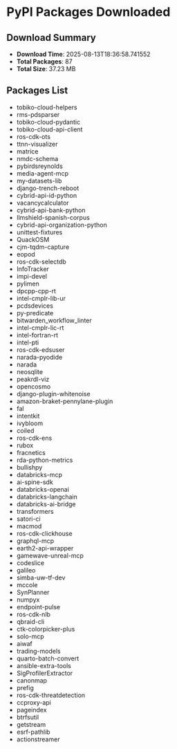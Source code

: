 # PyPI Packages Downloaded

## Download Summary
- **Download Time**: 2025-08-13T18:36:58.741552
- **Total Packages**: 87
- **Total Size**: 37.23 MB

## Packages List
- tobiko-cloud-helpers
- rms-pdsparser
- tobiko-cloud-pydantic
- tobiko-cloud-api-client
- ros-cdk-ots
- ttnn-visualizer
- matrice
- nmdc-schema
- pybirdsreynolds
- media-agent-mcp
- my-datasets-lib
- django-trench-reboot
- cybrid-api-id-python
- vacancycalculator
- cybrid-api-bank-python
- llmshield-spanish-corpus
- cybrid-api-organization-python
- unittest-fixtures
- QuackOSM
- cjm-tqdm-capture
- eopod
- ros-cdk-selectdb
- InfoTracker
- impi-devel
- pylimen
- dpcpp-cpp-rt
- intel-cmplr-lib-ur
- pcdsdevices
- py-predicate
- bitwarden_workflow_linter
- intel-cmplr-lic-rt
- intel-fortran-rt
- intel-pti
- ros-cdk-edsuser
- narada-pyodide
- narada
- neosqlite
- peakrdl-viz
- opencosmo
- django-plugin-whitenoise
- amazon-braket-pennylane-plugin
- fal
- intentkit
- ivybloom
- coiled
- ros-cdk-ens
- rubox
- fracnetics
- rda-python-metrics
- bullishpy
- databricks-mcp
- ai-spine-sdk
- databricks-openai
- databricks-langchain
- databricks-ai-bridge
- transformers
- satori-ci
- macmod
- ros-cdk-clickhouse
- graphql-mcp
- earth2-api-wrapper
- gamewave-unreal-mcp
- codeslice
- galileo
- simba-uw-tf-dev
- mccole
- SynPlanner
- numpyx
- endpoint-pulse
- ros-cdk-nlb
- qbraid-cli
- ctk-colorpicker-plus
- solo-mcp
- aiwaf
- trading-models
- quarto-batch-convert
- ansible-extra-tools
- SigProfilerExtractor
- canonmap
- prefig
- ros-cdk-threatdetection
- ccproxy-api
- pageindex
- btrfsutil
- getstream
- esrf-pathlib
- actionstreamer
